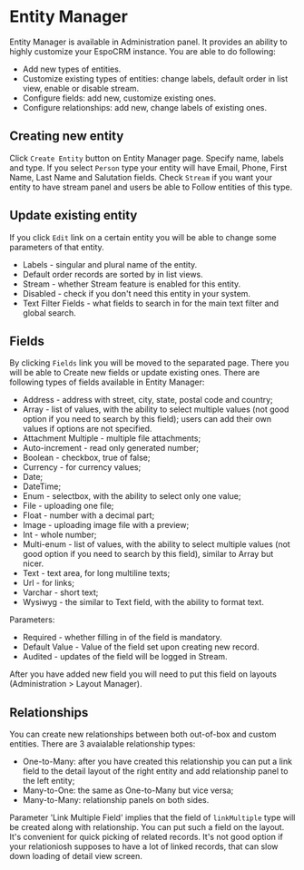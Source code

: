 # Entity Manager

Entity Manager is available in Administration panel. It provides an ability to highly customize your EspoCRM instance. You are able to do following:

* Add new types of entities.
* Customize existing types of entities: change labels, default order in list view, enable or disable stream.
* Configure fields: add new, customize existing ones.
* Configure relationships: add new, change labels of existing ones.

## Creating new entity

Click `Create Entity` button on Entity Manager page. Specify name, labels and type. If you select `Person` type your entity will have Email, Phone, First Name, Last Name and Salutation fields. Check `Stream` if you want your entity to have stream panel and users be able to Follow entities of this type.

## Update existing entity

If you click `Edit` link on a certain entity you will be able to change some parameters of that entity.

* Labels - singular and plural name of the entity.
* Default order records are sorted by in list views.
* Stream - whether Stream feature is enabled for this entity.
* Disabled - check if you don't need this entity in your system.
* Text Filter Fields - what fields to search in for the main text filter and global search.


## Fields

By clicking `Fields` link you will be moved to the separated page. There you will be able to Create new fields or update existing ones. There are following types of fields available in Entity Manager:

* Address - address with street, city, state, postal code and country;
* Array - list of values, with the ability to select multiple values (not good option if you need to search by this field); users can add their own values if options are not specified.
* Attachment Multiple - multiple file attachments;
* Auto-increment - read only generated number;
* Boolean - checkbox, true of false;
* Currency - for currency values;
* Date;
* DateTime;
* Enum - selectbox, with the ability to select only one value;
* File - uploading one file;
* Float - number with a decimal part;
* Image - uploading image file with a preview;
* Int - whole number;
* Multi-enum - list of values, with the ability to select multiple values (not good option if you need to search by this field), similar to Array but nicer.
* Text - text area, for long multiline texts;
* Url - for links;
* Varchar - short text;
* Wysiwyg - the similar to Text field, with the ability to format text.

Parameters:
* Required - whether filling in of the field is mandatory.
* Default Value - Value of the field set upon creating new record.
* Audited - updates of the field will be logged in Stream.


After you have added new field you will need to put this field on layouts (Administration > Layout Manager).

## Relationships

You can create new relationships between both out-of-box and custom entities. There are 3 avaialable relationship types:

* One-to-Many: after you have created this relationship you can put a link field to the detail layout of the right entity and add relationship panel to the left entity;
* Many-to-One: the same as One-to-Many but vice versa;
* Many-to-Many: relationship panels on both sides.

Parameter 'Link Multiple Field' implies that the field of `linkMultiple` type will be created along with relationship. You can put such a field on the layout. It's convenient for quick picking of related records. It's not good option if your relationiosh supposes to have a lot of linked records, that can slow down loading of detail view screen.



